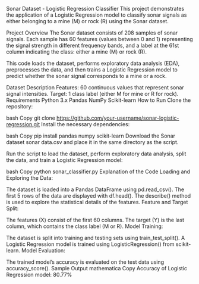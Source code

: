 Sonar Dataset - Logistic Regression Classifier
This project demonstrates the application of a Logistic Regression model to classify sonar signals as either belonging to a mine (M) or rock (R) using the Sonar dataset.

Project Overview
The Sonar dataset consists of 208 samples of sonar signals. Each sample has 60 features (values between 0 and 1) representing the signal strength in different frequency bands, and a label at the 61st column indicating the class: either a mine (M) or rock (R).

This code loads the dataset, performs exploratory data analysis (EDA), preprocesses the data, and then trains a Logistic Regression model to predict whether the sonar signal corresponds to a mine or a rock.

Dataset Description
Features: 60 continuous values that represent sonar signal intensities.
Target: 1 class label (either M for mine or R for rock).
Requirements
Python 3.x
Pandas
NumPy
Scikit-learn
How to Run
Clone the repository:

bash
Copy
git clone https://github.com/your-username/sonar-logistic-regression.git
Install the necessary dependencies:

bash
Copy
pip install pandas numpy scikit-learn
Download the Sonar dataset sonar data.csv and place it in the same directory as the script.

Run the script to load the dataset, perform exploratory data analysis, split the data, and train a Logistic Regression model:

bash
Copy
python sonar_classifier.py
Explanation of the Code
Loading and Exploring the Data:

The dataset is loaded into a Pandas DataFrame using pd.read_csv().
The first 5 rows of the data are displayed with df.head().
The describe() method is used to explore the statistical details of the features.
Feature and Target Split:

The features (X) consist of the first 60 columns.
The target (Y) is the last column, which contains the class label (M or R).
Model Training:

The dataset is split into training and testing sets using train_test_split().
A Logistic Regression model is trained using LogisticRegression() from scikit-learn.
Model Evaluation:

The trained model’s accuracy is evaluated on the test data using accuracy_score().
Sample Output
mathematica
Copy
Accuracy of Logistic Regression model: 80.77%
